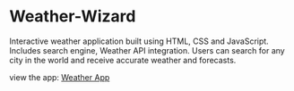 # Weather-Wizard
Interactive weather application built using HTML, CSS and JavaScript.
Includes search engine, Weather API integration. 
Users can search for any city in the world and receive accurate weather and forecasts.







view the app: [Weather App](weather-wizard-by-ediey.netlify.app)
